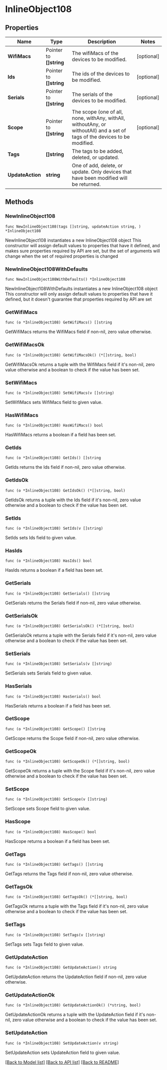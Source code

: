 # InlineObject108

## Properties

Name | Type | Description | Notes
------------ | ------------- | ------------- | -------------
**WifiMacs** | Pointer to **[]string** | The wifiMacs of the devices to be modified. | [optional] 
**Ids** | Pointer to **[]string** | The ids of the devices to be modified. | [optional] 
**Serials** | Pointer to **[]string** | The serials of the devices to be modified. | [optional] 
**Scope** | Pointer to **[]string** | The scope (one of all, none, withAny, withAll, withoutAny, or withoutAll) and a set of tags of the devices to be modified. | [optional] 
**Tags** | **[]string** | The tags to be added, deleted, or updated. | 
**UpdateAction** | **string** | One of add, delete, or update. Only devices that have been modified will be returned. | 

## Methods

### NewInlineObject108

`func NewInlineObject108(tags []string, updateAction string, ) *InlineObject108`

NewInlineObject108 instantiates a new InlineObject108 object
This constructor will assign default values to properties that have it defined,
and makes sure properties required by API are set, but the set of arguments
will change when the set of required properties is changed

### NewInlineObject108WithDefaults

`func NewInlineObject108WithDefaults() *InlineObject108`

NewInlineObject108WithDefaults instantiates a new InlineObject108 object
This constructor will only assign default values to properties that have it defined,
but it doesn't guarantee that properties required by API are set

### GetWifiMacs

`func (o *InlineObject108) GetWifiMacs() []string`

GetWifiMacs returns the WifiMacs field if non-nil, zero value otherwise.

### GetWifiMacsOk

`func (o *InlineObject108) GetWifiMacsOk() (*[]string, bool)`

GetWifiMacsOk returns a tuple with the WifiMacs field if it's non-nil, zero value otherwise
and a boolean to check if the value has been set.

### SetWifiMacs

`func (o *InlineObject108) SetWifiMacs(v []string)`

SetWifiMacs sets WifiMacs field to given value.

### HasWifiMacs

`func (o *InlineObject108) HasWifiMacs() bool`

HasWifiMacs returns a boolean if a field has been set.

### GetIds

`func (o *InlineObject108) GetIds() []string`

GetIds returns the Ids field if non-nil, zero value otherwise.

### GetIdsOk

`func (o *InlineObject108) GetIdsOk() (*[]string, bool)`

GetIdsOk returns a tuple with the Ids field if it's non-nil, zero value otherwise
and a boolean to check if the value has been set.

### SetIds

`func (o *InlineObject108) SetIds(v []string)`

SetIds sets Ids field to given value.

### HasIds

`func (o *InlineObject108) HasIds() bool`

HasIds returns a boolean if a field has been set.

### GetSerials

`func (o *InlineObject108) GetSerials() []string`

GetSerials returns the Serials field if non-nil, zero value otherwise.

### GetSerialsOk

`func (o *InlineObject108) GetSerialsOk() (*[]string, bool)`

GetSerialsOk returns a tuple with the Serials field if it's non-nil, zero value otherwise
and a boolean to check if the value has been set.

### SetSerials

`func (o *InlineObject108) SetSerials(v []string)`

SetSerials sets Serials field to given value.

### HasSerials

`func (o *InlineObject108) HasSerials() bool`

HasSerials returns a boolean if a field has been set.

### GetScope

`func (o *InlineObject108) GetScope() []string`

GetScope returns the Scope field if non-nil, zero value otherwise.

### GetScopeOk

`func (o *InlineObject108) GetScopeOk() (*[]string, bool)`

GetScopeOk returns a tuple with the Scope field if it's non-nil, zero value otherwise
and a boolean to check if the value has been set.

### SetScope

`func (o *InlineObject108) SetScope(v []string)`

SetScope sets Scope field to given value.

### HasScope

`func (o *InlineObject108) HasScope() bool`

HasScope returns a boolean if a field has been set.

### GetTags

`func (o *InlineObject108) GetTags() []string`

GetTags returns the Tags field if non-nil, zero value otherwise.

### GetTagsOk

`func (o *InlineObject108) GetTagsOk() (*[]string, bool)`

GetTagsOk returns a tuple with the Tags field if it's non-nil, zero value otherwise
and a boolean to check if the value has been set.

### SetTags

`func (o *InlineObject108) SetTags(v []string)`

SetTags sets Tags field to given value.


### GetUpdateAction

`func (o *InlineObject108) GetUpdateAction() string`

GetUpdateAction returns the UpdateAction field if non-nil, zero value otherwise.

### GetUpdateActionOk

`func (o *InlineObject108) GetUpdateActionOk() (*string, bool)`

GetUpdateActionOk returns a tuple with the UpdateAction field if it's non-nil, zero value otherwise
and a boolean to check if the value has been set.

### SetUpdateAction

`func (o *InlineObject108) SetUpdateAction(v string)`

SetUpdateAction sets UpdateAction field to given value.



[[Back to Model list]](../README.md#documentation-for-models) [[Back to API list]](../README.md#documentation-for-api-endpoints) [[Back to README]](../README.md)


